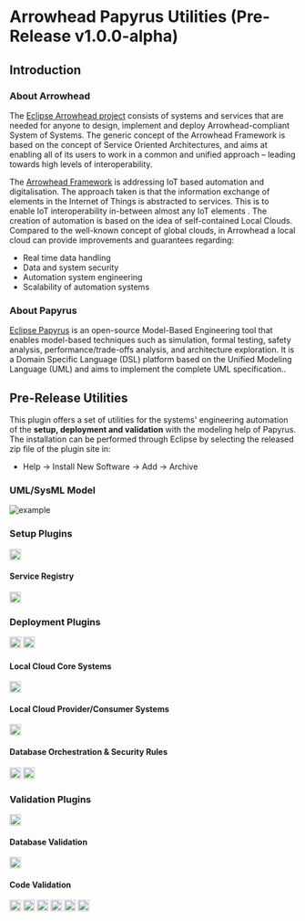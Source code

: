 # Arrowhead Papyrus Utilities (Pre-Release v1.0.0-alpha)

## Introduction
### About Arrowhead
The [Eclipse Arrowhead project](https://projects.eclipse.org/projects/iot.arrowhead) consists of systems and services that are needed for anyone to design, implement and deploy Arrowhead-compliant System of Systems. The generic concept of the Arrowhead Framework is based on the concept of Service Oriented Architectures, and aims at enabling all of its users to work in a common and unified approach – leading towards high levels of interoperability.

The [Arrowhead Framework](https://github.com/eclipse-arrowhead) is addressing IoT based automation and digitalisation. The approach taken is that the information exchange of elements in the Internet of Things is abstracted to services. This is to enable IoT interoperability in-between almost any IoT elements . The creation of automation is based on the idea of self-contained Local Clouds. Compared to the well-known concept of global clouds, in Arrowhead a local cloud can provide improvements and guarantees regarding:

* Real time data handling
* Data and system security
* Automation system engineering
* Scalability of automation systems

### About Papyrus
[Eclipse Papyrus](https://www.eclipse.org/papyrus/) is an open-source Model-Based Engineering tool that enables model-based techniques such as simulation, formal testing, safety analysis, performance/trade-offs analysis, and architecture exploration. It is a Domain Specific Language (DSL) platform based on the Unified Modeling Language (UML) and aims to implement the complete UML specification..

## Pre-Release Utilities
This plugin offers a set of utilities for the systems' engineering automation of the **setup, deployment and validation** with the modeling help of Papyrus. The installation can be performed through Eclipse by selecting the released zip file of the plugin site in:
* Help -> Install New Software -> Add -> Archive

### UML/SysML Model
![example](https://github.com/fernand0labra/arrowhead-papyrus-utilities/assets/70638694/e2d6af14-88b3-4cb4-b5f3-957a970081f8)

### Setup Plugins
<img src="https://github.com/fernand0labra/arrowhead-papyrus-utilities/assets/70638694/f374ae9b-2735-49af-91ab-572887abc888" width="20" height="20"/>

#### Service Registry
<img src="https://github.com/fernand0labra/arrowhead-papyrus-utilities/assets/70638694/4de13128-6144-469c-9bb5-29cdd46ea93e" width="20" height="20"/>

### Deployment Plugins
<img src="https://github.com/fernand0labra/arrowhead-papyrus-utilities/assets/70638694/52e4c6a8-6b61-4681-a222-8c5e00d65fd3" width="20" height="20"/>
<img src="https://github.com/fernand0labra/arrowhead-papyrus-utilities/assets/70638694/c0e9e4f1-4fb0-455a-a2be-390396d78b1d" width="20" height="20"/>

#### Local Cloud Core Systems
<img src="https://github.com/fernand0labra/arrowhead-papyrus-utilities/assets/70638694/48982fdd-03d2-474c-a1c5-5701c81bbfa5" width="20" height="20"/>

#### Local Cloud Provider/Consumer Systems
<img src="https://github.com/fernand0labra/arrowhead-papyrus-utilities/assets/70638694/dcc9f37c-6ef0-4796-9f08-583306e50b07" width="20" height="20"/>

#### Database Orchestration & Security Rules
<img src="https://github.com/fernand0labra/arrowhead-papyrus-utilities/assets/70638694/1d9429c1-855a-4382-85b0-69cff18e83e6" width="20" height="20"/>
<img src="https://github.com/fernand0labra/arrowhead-papyrus-utilities/assets/70638694/73045a60-429f-4a1d-870f-32d5e8050a17" width="20" height="20"/>

### Validation Plugins
<img src="https://github.com/fernand0labra/arrowhead-papyrus-utilities/assets/70638694/79cff281-e52d-4824-9209-ae42c980c517" width="20" height="20"/>

#### Database Validation
<img src="https://github.com/fernand0labra/arrowhead-papyrus-utilities/assets/70638694/e1bd2556-8e0e-4b41-b0d3-0efc56432600" width="20" height="20"/>

#### Code Validation
<img src="https://github.com/fernand0labra/arrowhead-papyrus-utilities/assets/70638694/c85b926e-c212-42d7-8a71-0f1d249ea1f3" width="20" height="20"/>
<img src="https://github.com/fernand0labra/arrowhead-papyrus-utilities/assets/70638694/765f9b90-3cd3-4841-959c-bf6b1b838e80" width="20" height="20"/>
<img src="https://github.com/fernand0labra/arrowhead-papyrus-utilities/assets/70638694/16e3e9ba-6a68-454a-a0b6-b5d4a4cd9940" width="20" height="20"/>
<img src="https://github.com/fernand0labra/arrowhead-papyrus-utilities/assets/70638694/df64dd22-1c24-4723-a1fe-1547c0b74921" width="20" height="20"/>
<img src="https://github.com/fernand0labra/arrowhead-papyrus-utilities/assets/70638694/fdd88066-ed5a-4b2d-8ad4-843bd09f63e2" width="20" height="20"/>
<img src="https://github.com/fernand0labra/arrowhead-papyrus-utilities/assets/70638694/24e96ca5-619d-4c6d-9e3d-962ccd9cadeb" width="20" height="20"/>
